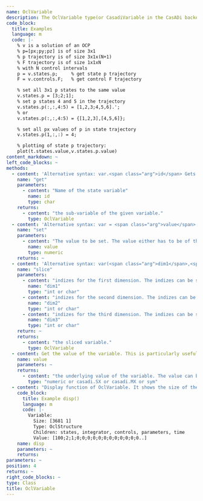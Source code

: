 ```yaml
--- 
name: OclVariable
description: The OclVariable type(or CasadiVariable in the CasADi backend) is the basic structure to retrieve, store, modify structured optimization variables. You can access subvariables by their name like the state trajectory or the control variables.
code_block:
  title: Examples
  language: m
  code: |- 
    % v is a solution of an OCP
    % p=[px;py;pz] is of size 3x1
    % p trajectory is of size 3x1x(N+1) 
    % F trajectory is of size 1x1xN
    % with N control intervals
    p = v.states.p;     % get state p trajectory
    F = v.controls.F;   % get control F trajectory

    % set all 3x1 p states to the same value
    v.states.p = [3;2;1]; 
    % set p states 4 and 5 in the trajectory
    v.states.p(:,:,4:5) = [1,2,3;4,5,6].'; 
    % or 
    v.states.p(:,:,4:5) = {[1,2,3],[4,5,6]}; 

    % set all px values of p in state trajectory
    v.states.p(1,:,:) = 4;

    % plotting of state p trajectory:
    plot(t.states.value,v.states.p.value)
content_markdown: ~
left_code_blocks: ~
methods: 
  - content: 'Alternative syntax: var.<span class="arg">id</span> Gets a sub-variable of a variable. You can use the shorthand notation with the dot operator, e.g.: solution.states.x'
    name: "get"
    parameters: 
      - content: "Name of the state variable"
        name: id
        type: char
    returns: 
      - content: "the sub-variable of the given variable."
        type: OclVariable
  - content: 'Alternative syntax: var = <span class="arg">value</span> Sets a value to the variable.'
    name: "set"
    parameters: 
      - content: "The value to be set. The value either has to be of the same dimension as the variable or if possible it will be repeated in some dimensions to fit the variable. Scalar values will be set to all entries of the variable. You can use the shorthand notation, e.g. initialGuess.states.x = [1,2,3]"
        name: value
        type: numeric
    returns: ~
  - content: 'Alternative syntax: var(<span class="arg">dim1</span>,<span class="arg">dim2</span>,<span class="arg">dim3</span>) Gets a slice of a variable. You can use the shorthand notation e.g.: x = var(1:10,1,:)'
    name: "slice"
    parameters: 
      - content: "indizes for the first dimension. The indizes can be scalar, integer arrays, or one of: 'all', ':', 'end'."
        name: "dim1"
        type: "int or char"
      - content: "indizes for the second dimension. The indizes can be scalar, integer arrays, or one of: 'all', ':', 'end'."
        name: "dim2"
        type: "int or char"
      - content: "indizes for the third dimension. The indizes can be scalar, integer arrays, or one of: 'all', ':', 'end'."
        name: "dim3"
        type: "int or char"
    return: ~
    returns: 
      - content: "the sliced variable."
        type: OclVariable
  - content: Get the value of the variable. This is particularly useful if you want to plot the numeric values of the variable, for example for the solution. In system and OCP definition this gives you the underlying symbolic values.
    name: value
    parameters: ~
    returns: 
      - content: "the underlying value of the variable. The value can be either numeric (for initial guess and solution) or symbolic (in system/ocp definitions)."
        type: "numeric or casadi.SX or casadi.MX or sym"
  - content: "Display function of OclVariable. It shows the size of the variable, the names of the children variables, and a part of the value. The output of an OCP initial guess variable looks similar to:"
    code_block:
      title: Example disp()
      language: m
      code: |- 
        Variable:
          Size: [3681 1]
          Type: OclStructure
          Children: states, integrator, controls, parameters, time
          Value: [100;2;1;0;0;0;0;0;0;0;0;0;0;0;0..]
    name: disp
    parameters: ~
    returns: 
parameters: ~
position: 4
returns: ~
right_code_blocks: ~
type: Class
title: OclVariable
---
```


